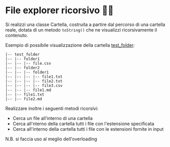 # File explorer ricorsivo 🛵📁

Si realizzi una classe Cartella, costruita a partire dal percorso di una cartella reale,
dotata di un metodo `toString()` che ne visualizzi ricorsivamente il contenuto.

Esempio di possibile visualizzazione della cartella [test_folder](test_folder):
```
|-- test_folder
|-- |-- folder1
|-- |-- |-- file.csv
|-- |-- folder2
|-- |-- |-- folder1
|-- |-- |-- |-- file1.txt
|-- |-- |-- |-- file2.txt
|-- |-- |-- |-- file3.csv
|-- |-- |-- file1.md
|-- |-- file1.txt
|-- |-- file2.md
```

Realizzare inoltre i seguenti metodi ricorsivi:
- Cerca un file all’interno di una cartella
- Cerca all'nterno della cartella tutti i file con l'estensione specificata
- Cerca all'interno della cartella tutti i file con le estensioni fornite in input

N.B. si faccia uso al meglio dell'overloading
